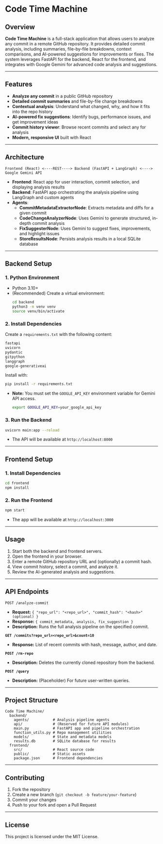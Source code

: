 # Code Time Machine

## Overview

**Code Time Machine** is a full-stack application that allows users to analyze any commit in a remote GitHub repository. It provides detailed commit analysis, including summaries, file-by-file breakdowns, context comparisons, and AI-powered suggestions for improvements or fixes. The system leverages FastAPI for the backend, React for the frontend, and integrates with Google Gemini for advanced code analysis and suggestions.

---

## Features

- **Analyze any commit** in a public GitHub repository
- **Detailed commit summaries** and file-by-file change breakdowns
- **Contextual analysis**: Understand what changed, why, and how it fits into the repo history
- **AI-powered fix suggestions**: Identify bugs, performance issues, and get improvement ideas
- **Commit history viewer**: Browse recent commits and select any for analysis
- **Modern, responsive UI** built with React

---

## Architecture

```
Frontend (React) <----REST----> Backend (FastAPI + LangGraph) <----> Google Gemini API
```

- **Frontend**: React app for user interaction, commit selection, and displaying analysis results
- **Backend**: FastAPI app orchestrating the analysis pipeline using LangGraph and custom agents
- **Agents**:
  - **CommitMetadataExtractorNode**: Extracts metadata and diffs for a given commit
  - **CodeChangeAnalyzerNode**: Uses Gemini to generate structured, in-depth commit analysis
  - **FixSuggesterNode**: Uses Gemini to suggest fixes, improvements, and highlight issues
  - **StoreResultsNode**: Persists analysis results in a local SQLite database

---

## Backend Setup

### 1. Python Environment

- Python 3.10+
- (Recommended) Create a virtual environment:
  ```bash
  cd backend
  python3 -m venv venv
  source venv/bin/activate
  ```

### 2. Install Dependencies

Create a `requirements.txt` with the following content:
```txt
fastapi
uvicorn
pydantic
gitpython
langgraph
google-generativeai
```
Install with:
```bash
pip install -r requirements.txt
```

- **Note:** You must set the `GOOGLE_API_KEY` environment variable for Gemini API access.
  ```bash
  export GOOGLE_API_KEY=your_google_api_key
  ```

### 3. Run the Backend

```bash
uvicorn main:app --reload
```
- The API will be available at `http://localhost:8000`

---

## Frontend Setup

### 1. Install Dependencies

```bash
cd frontend
npm install
```

### 2. Run the Frontend

```bash
npm start
```
- The app will be available at `http://localhost:3000`

---

## Usage

1. Start both the backend and frontend servers.
2. Open the frontend in your browser.
3. Enter a remote GitHub repository URL and (optionally) a commit hash.
4. View commit history, select a commit, and analyze it.
5. Review the AI-generated analysis and suggestions.

---

## API Endpoints

`POST /analyze-commit`
- **Request:** `{ "repo_url": "<repo_url>", "commit_hash": "<hash>" (optional) }`
- **Response:** `{ commit_metadata, analysis, fix_suggestion }`
- **Description:** Runs the full analysis pipeline on the specified commit.

**`GET /commits?repo_url=<repo_url>&count=10`**
- **Response:** List of recent commits with hash, message, author, and date.

**`POST /rm-repo`**
- **Description:** Deletes the currently cloned repository from the backend.

**`POST /query`**
- **Description:** (Placeholder) For future user-written queries.

---

## Project Structure

```
Code Time Machine/
  backend/
    agents/           # Analysis pipeline agents
    api/              # (Reserved for future API modules)
    main.py           # FastAPI app and pipeline orchestration
    function_utils.py # Repo management utilities
    models/           # State and metadata models
    results.db        # SQLite database for results
  frontend/
    src/              # React source code
    public/           # Static assets
    package.json      # Frontend dependencies
```

---

## Contributing

1. Fork the repository
2. Create a new branch (`git checkout -b feature/your-feature`)
3. Commit your changes
4. Push to your fork and open a Pull Request

---

## License

This project is licensed under the MIT License. 